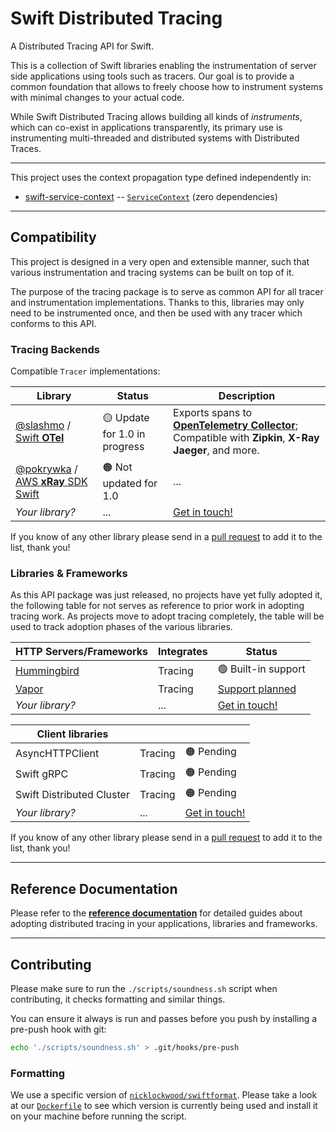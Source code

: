 # Swift Distributed Tracing

A Distributed Tracing API for Swift.

This is a collection of Swift libraries enabling the instrumentation of server side applications using tools such as tracers. Our goal is to provide a common foundation that allows to freely choose how to instrument systems with minimal changes to your actual code.

While Swift Distributed Tracing allows building all kinds of _instruments_, which can co-exist in applications transparently, its primary use is instrumenting multi-threaded and distributed systems with Distributed Traces.

---

This project uses the context propagation type defined independently in:

- [swift-service-context](https://github.com/apple/swift-service-context) -- [`ServiceContext`](https://swiftpackageindex.com/apple/swift-service-context/main/documentation/servicecontextmodule/servicecontext) (zero dependencies)

---

## Compatibility

This project is designed in a very open and extensible manner, such that various instrumentation and tracing systems can be built on top of it. 

The purpose of the tracing package is to serve as common API for all tracer and instrumentation implementations. Thanks to this, libraries may only need to be instrumented once, and then be used with any tracer which conforms to this API.

<a name="backends"></a>
### Tracing Backends
 
Compatible `Tracer` implementations:

| Library | Status                     | Description |
| ------- |----------------------------| ----------- |
| [@slashmo](https://github.com/slashmo) / [Swift **OTel**](https://github.com/slashmo/swift-otel) | 🟡 Update for 1.0 in progress | Exports spans to [**OpenTelemetry Collector**](https://opentelemetry.io/docs/collector/); Compatible with **Zipkin**, **X-Ray** **Jaeger**, and more. |
| [@pokrywka](https://github.com/pokryfka) / [AWS **xRay** SDK Swift](https://github.com/pokryfka/aws-xray-sdk-swift) | 🟠 Not updated for 1.0        | ... |
| _Your library?_ | ...                        | [Get in touch!](https://forums.swift.org/c/server/43) |

If you know of any other library please send in a [pull request](https://github.com/apple/swift-distributed-tracing/compare) to add it to the list, thank you!

### Libraries & Frameworks

As this API package was just released, no projects have yet fully adopted it, the following table for not serves as reference to prior work in adopting tracing work. As projects move to adopt tracing completely, the table will be used to track adoption phases of the various libraries.

| HTTP Servers/Frameworks  | Integrates     | Status                                                |
|--------------------------|----------------|-------------------------------------------------------|
| [Hummingbird](https://github.com/hummingbird-project/hummingbird) | Tracing | 🟢 Built-in support |
| [Vapor](https://github.com/vapor/vapor) | Tracing | [Support planned](https://github.com/vapor/vapor/issues/3033) |
| _Your library?_          | ...            | [Get in touch!](https://forums.swift.org/c/server/43) | 


| Client libraries          |                |                                                       |
| ------------------------- | -------------- | ----------------------------------------------------- |
| AsyncHTTPClient           | Tracing        | 🟠 Pending                                               |
| Swift gRPC                | Tracing        | 🟠 Pending                                               |
| Swift Distributed Cluster | Tracing        | 🟠 Pending                                            |
| _Your library?_           | ...            | [Get in touch!](https://forums.swift.org/c/server/43) | 

If you know of any other library please send in a [pull request](https://github.com/apple/swift-distributed-tracing/compare) to add it to the list, thank you!

---

## Reference Documentation

Please refer to the **[reference documentation](https://swiftpackageindex.com/apple/swift-distributed-tracing/documentation/tracing)** for detailed guides about adopting distributed tracing in your applications, libraries and frameworks.

---

## Contributing

Please make sure to run the `./scripts/soundness.sh` script when contributing, it checks formatting and similar things.

You can ensure it always is run and passes before you push by installing a pre-push hook with git:

``` sh
echo './scripts/soundness.sh' > .git/hooks/pre-push
```

### Formatting 

We use a specific version of [`nicklockwood/swiftformat`](https://github.com/nicklockwood/swiftformat).
Please take a look at our [`Dockerfile`](docker/Dockerfile) to see which version is currently being used and install it
on your machine before running the script.
